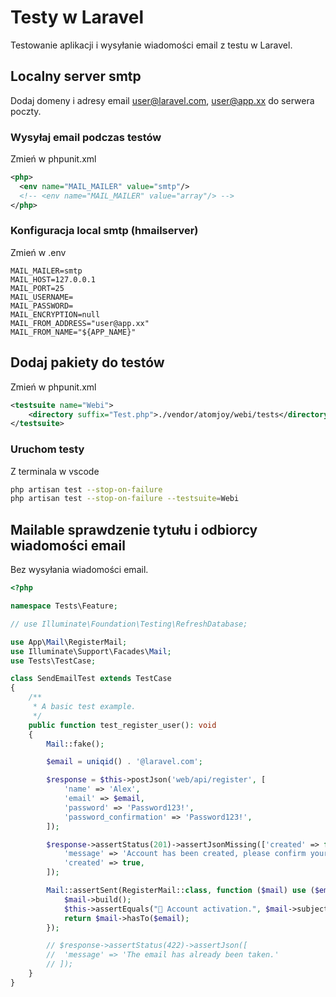 # Testy w Laravel
Testowanie aplikacji i wysyłanie wiadomości email z testu w Laravel.

## Localny server smtp
Dodaj domeny i adresy email user@laravel.com, user@app.xx do serwera poczty.

### Wysyłaj email podczas testów
Zmień w phpunit.xml

```xml
<php>  
  <env name="MAIL_MAILER" value="smtp"/>
  <!-- <env name="MAIL_MAILER" value="array"/> -->
</php>
```

### Konfiguracja local smtp (hmailserver)
Zmień w .env

```env
MAIL_MAILER=smtp
MAIL_HOST=127.0.0.1
MAIL_PORT=25
MAIL_USERNAME=
MAIL_PASSWORD=
MAIL_ENCRYPTION=null
MAIL_FROM_ADDRESS="user@app.xx"
MAIL_FROM_NAME="${APP_NAME}"
```

## Dodaj pakiety do testów
Zmień w phpunit.xml

```xml
<testsuite name="Webi">
    <directory suffix="Test.php">./vendor/atomjoy/webi/tests</directory>
</testsuite>
```

### Uruchom testy
Z terminala w vscode

```sh
php artisan test --stop-on-failure
php artisan test --stop-on-failure --testsuite=Webi
```

## Mailable sprawdzenie tytułu i odbiorcy wiadomości email
Bez wysyłania wiadomości email.

```php
<?php

namespace Tests\Feature;

// use Illuminate\Foundation\Testing\RefreshDatabase;

use App\Mail\RegisterMail;
use Illuminate\Support\Facades\Mail;
use Tests\TestCase;

class SendEmailTest extends TestCase
{
	/**
	 * A basic test example.
	 */
	public function test_register_user(): void
	{
		Mail::fake();

		$email = uniqid() . '@laravel.com';

		$response = $this->postJson('web/api/register', [
			'name' => 'Alex',
			'email' => $email,
			'password' => 'Password123!',
			'password_confirmation' => 'Password123!',
		]);

		$response->assertStatus(201)->assertJsonMissing(['created' => false])->assertJson([
			'message' => 'Account has been created, please confirm your email address.',
			'created' => true,
		]);

		Mail::assertSent(RegisterMail::class, function ($mail) use ($email) {
			$mail->build();
			$this->assertEquals("👋 Account activation.", $mail->subject, 'The subject was not the right one.');
			return $mail->hasTo($email);
		});

		// $response->assertStatus(422)->assertJson([
		// 	'message' => 'The email has already been taken.'
		// ]);
	}
}
```
